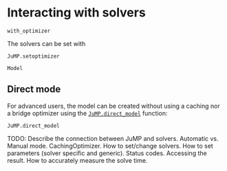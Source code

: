 Interacting with solvers
========================


```@docs
with_optimizer
```

The solvers can be set with
```@docs
JuMP.setoptimizer
```

```@docs
Model
```

## Direct mode

For advanced users, the model can be created without using a caching nor a
bridge optimizer using the [`JuMP.direct_model`](@ref) function:
```@docs
JuMP.direct_model
```

TODO: Describe the connection between JuMP and solvers. Automatic vs. Manual
mode. CachingOptimizer. How to set/change solvers. How to set parameters (solver
specific and generic). Status codes. Accessing the result.
How to accurately measure the solve time.
